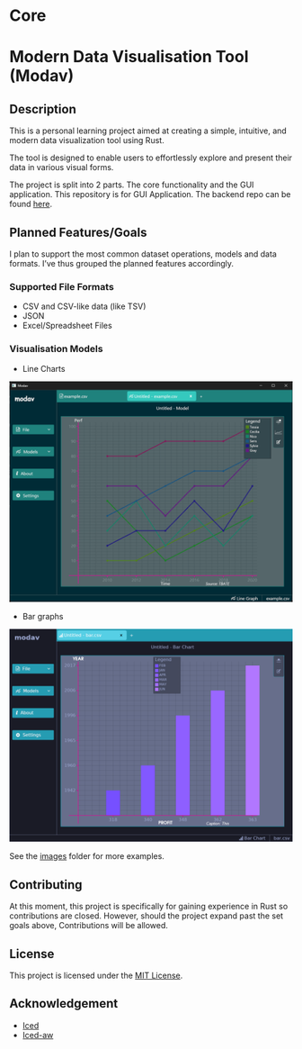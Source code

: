 # Core

# Modern Data Visualisation Tool (Modav)

## Description

This is a personal learning project aimed at creating a simple, intuitive, and modern data visualization tool using Rust. 

The tool is designed to enable users to effortlessly explore and present their data in various visual forms.

The project is split into 2 parts. The core functionality and the GUI application. This repository is for GUI Application. The backend repo can be found [here](https://github.com/EmmanuelDodoo/modav_core).

## Planned Features/Goals

I plan to support the most common dataset operations, models and data formats. I’ve thus grouped the planned features accordingly.

### Supported File Formats

- CSV  and CSV-like data (like TSV)
- JSON
- Excel/Spreadsheet Files

### Visualisation Models

- Line Charts

![line chart](images/line.png)

- Bar graphs

![Bar chart](images/bar.png)

See the [images](images/) folder for more examples.

## Contributing

At this moment, this project is specifically for gaining experience in Rust so contributions are closed. However, should the project expand past the set goals above, Contributions will be allowed.

## License

This project is licensed under the [MIT License](https://opensource.org/license/mit/).

## Acknowledgement

- [Iced](https://github.com/iced-rs/iced)
- [Iced-aw](https://github.com/iced-rs/iced_aw)
